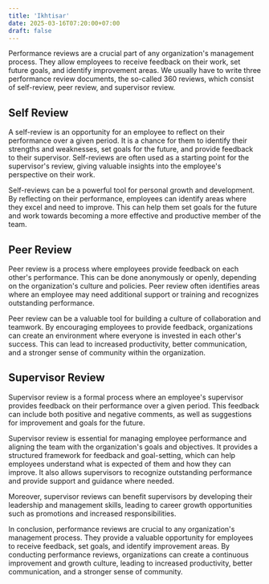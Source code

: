 ```yaml
---
title: 'Ikhtisar'
date: 2025-03-16T07:20:00+07:00
draft: false
---
```


Performance reviews are a crucial part of any organization's management process. They allow employees to receive feedback on their work, set future goals, and identify improvement areas. We usually have to write three performance review documents, the so-called 360 reviews, which consist of self-review, peer review, and supervisor review.

## **Self Review**

A self-review is an opportunity for an employee to reflect on their performance over a given period. It is a chance for them to identify their strengths and weaknesses, set goals for the future, and provide feedback to their supervisor. Self-reviews are often used as a starting point for the supervisor's review, giving valuable insights into the employee's perspective on their work.

Self-reviews can be a powerful tool for personal growth and development. By reflecting on their performance, employees can identify areas where they excel and need to improve. This can help them set goals for the future and work towards becoming a more effective and productive member of the team.

## **Peer Review**

Peer review is a process where employees provide feedback on each other's performance. This can be done anonymously or openly, depending on the organization's culture and policies. Peer review often identifies areas where an employee may need additional support or training and recognizes outstanding performance.

Peer review can be a valuable tool for building a culture of collaboration and teamwork. By encouraging employees to provide feedback, organizations can create an environment where everyone is invested in each other's success. This can lead to increased productivity, better communication, and a stronger sense of community within the organization.

## **Supervisor Review**

Supervisor review is a formal process where an employee's supervisor provides feedback on their performance over a given period. This feedback can include both positive and negative comments, as well as suggestions for improvement and goals for the future.

Supervisor review is essential for managing employee performance and aligning the team with the organization's goals and objectives. It provides a structured framework for feedback and goal-setting, which can help employees understand what is expected of them and how they can improve. It also allows supervisors to recognize outstanding performance and provide support and guidance where needed.

Moreover, supervisor reviews can benefit supervisors by developing their leadership and management skills, leading to career growth opportunities such as promotions and increased responsibilities.

In conclusion, performance reviews are crucial to any organization's management process. They provide a valuable opportunity for employees to receive feedback, set goals, and identify improvement areas. By conducting performance reviews, organizations can create a continuous improvement and growth culture, leading to increased productivity, better communication, and a stronger sense of community.
